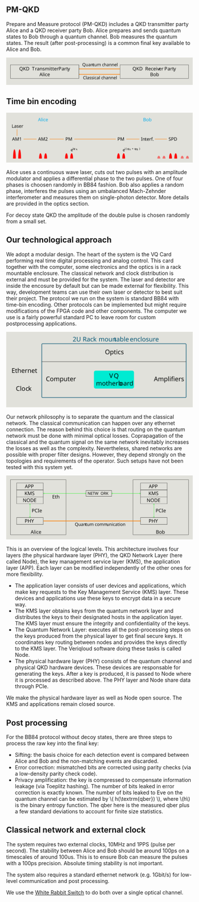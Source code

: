 ## PM-QKD

Prepare and Measure protocol (PM-QKD) includes a QKD transmitter party Alice and a QKD receiver party Bob. Alice prepares and sends quantum states to Bob through a quantum channel. Bob measures the quantum states. The result (after post-processing) is a common final key available to Alice and Bob.

![](pics/pm_qkd.svg)

## Time bin encoding

![](pics/encoding.svg)

Alice uses a continuous wave laser, cuts out two pulses with an amplitude modulator and applies a differential phase to the two pulses. One of four phases is choosen randomly in BB84 fashion. Bob also applies a random phase, interferes the pulses using an umbalanced Mach-Zehnder interferometer and measures them on single-photon detector. More details are provided in the optics section.

For decoy state QKD the amplitude of the double pulse is chosen randomly from a small set. 

## Our technological approach

We adopt a modular design. 
The heart of the system is the VQ Card performing real time digital processing and analog control. 
This card together with the computer, some electronics and the optics is in a rack mountable enclosure. 
The classical network and clock distribution is external and must be provided for the system. 
The laser and detector are inside the encosure by default but can be made external for flexibility. 
This way, development teams can use their own laser or detector to best suit their project. The protocol we run on the system is standard BB84 with time-bin encoding. 
Other protocols can be implemented but might require modifications of the FPGA code and other components. 
The computer we use is a fairly powerful standard PC to leave room for custom postprocessing applications.

![](pics/system.svg) 

Our network philosophy is to separate the quantum and the classical network. The classical communication can happen over any ethernet connection. The reason behind this choice is that routing on the quantum network must be done with minimal optical losses. 
Coprapagation of the classical and the quantum signal on the same network inevitably increases the losses as well as the complexity. Nevertheless, shared networks are possible with proper filter designs. However, they depend strongly on the topologies and requirements of the operator. Such setups have not been tested with this system yet. 


![](pics/overview.svg)

This is an overview of the logical levels. This architecture involves four layers (the physical hardware layer (PHY), the QKD Network Layer (here called Node), the key management service layer (KMS), the application layer (APP). Each layer can be modified independently of the other ones for more flexibility. 

- The application layer consists of user devices and applications, which make key requests to the Key Management Service (KMS) layer. These devices and applications use these keys to encrypt data in a secure way. 
- The KMS layer obtains keys from the quantum network layer and distributes the keys to their designated hosts in  the application layer. The KMS layer must ensure the integrity and confidentiality of the keys.
- The Quantum Network Layer: executes all the post-processing steps on the keys produced from the physical layer to get final secure keys. It coordinates key routing between nodes and provides the keys directly to the KMS layer. The Veriqloud software doing these tasks is called Node.
- The physical hardware layer (PHY) consists of the quantum channel and physical QKD hardware devices. These devices are responsable for generating the keys. After a key is produced, it is passed to Node where it is processed as described above. The PHY layer and Node share data through PCIe. 

We make the physical hardware layer as well as Node open source. The KMS and applications remain closed source. 

## Post processing

For the BB84 protocol without decoy states, there are three steps to process the raw key into the final key:

- Sifting: the basis choice for each detection event is compared between Alice and Bob and the non-matching events are discarded.
- Error correction: mismatched bits are corrected using parity checks (via a low-density parity check code).
- Privacy amplification: the key is compressed to compensate information leakage (via Toeplitz hashing). The number of bits leaked in error correction is exactly known. The number of bits leaked to Eve on the quantum channel can be estimated by \\( h(\textrm{qber}) \\), where \\(h\\) is the binary entropy function. The qber here is the measured qber plus a few standard deviations to account for finite size statistics. 


## Classical network and external clock

The system requires two external clocks, 10MHz and 1PPS (pulse per second). The stability between Alice and Bob should be around 100ps on a timescales of around 100us. This is to ensure Bob can measure the pulses with a 100ps precision. Absolute timing stability is not important.

The system also requires a standard ethernet network (e.g. 1Gbit/s) for low-level communication and post processing. 

We use the [White Rabbit Switch](https://safran-navigation-timing.com/solution/white-rabbit-solutions/) to do both over a single optical channel. 





